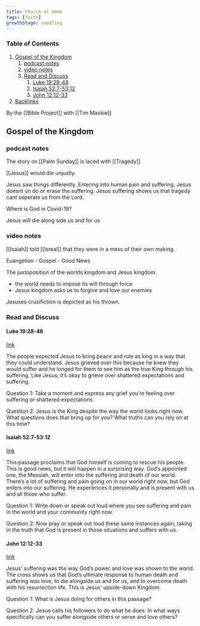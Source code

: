 ```yaml
---
title: Church at Home
tags: [faith]
growthStage: seedling
---
```


### Table of Contents

1.  [Gospel of the Kingdom](church-at-home#orgde3664b)
    1.  [podcast notes](church-at-home#org38ea1b2)
    2.  [video notes](church-at-home#orgcc7642e)
    3.  [Read and Discuss](church-at-home#orgf031478)
        1.  [Luke 19:28-48](church-at-home#orgd15d480)
        2.  [Isaiah 52:7-53:12](church-at-home#org6420933)
        3.  [John 12:12-33](church-at-home#orgfd38cb9)
2.  [Backlinks](church-at-home#org3f028f7)

By the [[Bible Project]] with [[Tim Mackie]]

<a id="orgde3664b"></a>

## Gospel of the Kingdom

<a id="org38ea1b2"></a>

### podcast notes

The story on [[Palm Sunday]] is laced with [[Tragedy]]

[[Jesus]] would die unjustly.

Jesus saw things differently. Entering into human pain and suffering. Jesus doesnt un do or erase the suffering. Jesus suffering shows us that tragedy cant seperate us from the Lord.

Where is God in Covid-19?

Jesus will die along side us and for us

<a id="orgcc7642e"></a>

### video notes

[[Isaiah]] told [[Isreal]] that they were in a mess of their own making.

Euangelion - Gospel - Good News

The juxtoposition of the worlds kingdom and Jesus kingdom.

- the world needs to impose its will through force
- Jesus kingdom asks us to forgive and love our enemies

Jesuses crusifiction is depicted as his thrown.

<a id="orgf031478"></a>

### Read and Discuss

<a id="orgd15d480"></a>

#### Luke 19:28-48

[link](https://google.com/search?q=Luke%2019:28-48)

The people expected Jesus to bring peace and rule as king in a way that they could understand. Jesus grieved over this because he knew they would suffer and he longed for them to see him as the true King through his suffering. Like Jesus, it’s okay to grieve over shattered expectations and suffering.

Question 1:
Take a moment and express any grief you’re feeling over suffering or shattered expectations.

Question 2:
Jesus is the King despite the way the world looks right now. What questions does that bring up for you? What truths can you rely on at this time?

<a id="org6420933"></a>

#### Isaiah 52:7-53:12

[link](https://google.com/search?q=Isaiah%2052:7-53:12)

This passage proclaims that God himself is coming to rescue his people. This is good news, but it will happen in a surprising way. God’s appointed one, the Messiah, will enter into the suffering and death of our world. There’s a lot of suffering and pain going on in our world right now, but God enters into our suffering. He experiences it personally and is present with us and all those who suffer.

Question 1:
Write down or speak out loud where you see suffering and pain in the world and your community right now.

Question 2:
Now pray or speak out loud these same instances again, taking in the truth that God is present in those situations and suffers with us.

<a id="orgfd38cb9"></a>

#### John 12:12-33

[link](https://google.com/search?q=John%2012:12-33)

Jesus&rsquo; suffering was the way God’s power and love was shown to the world. The cross shows us that God’s ultimate response to human death and suffering was love, to die alongside us and for us, and to overcome death with his resurrection life. This is Jesus’ upside-down Kingdom.

Question 1:
What is Jesus doing for others in this passage?

Question 2:
Jesus calls his followers to do what he does. In what ways specifically can you suffer alongside others or serve and love others?
